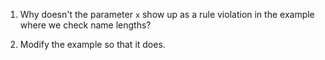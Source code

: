 1.  Why doesn't the parameter `x` show up as a rule violation
    in the example where we check name lengths?

2.  Modify the example so that it does.
